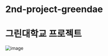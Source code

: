 # 2nd-project-greendae
# 그린대학교 프로젝트

![image](https://github.com/user-attachments/assets/e1f82afa-645d-4d36-a4b1-a679f7084438)
